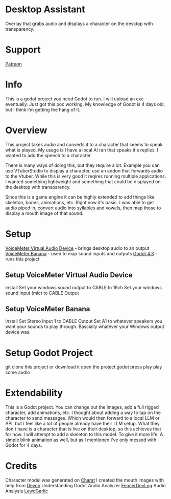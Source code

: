 # Desktop Assistant
Overlay that grabs audio and displays a character on the desktop with transparency.

# Support
[Patreon](https://patreon.com/junesiphone)

# Info
This is a godot project you need Godot to run. I will upload an exe eventually. Just got this poc working.
My knowledge of Godot is 4 days old, but I think i'm getting the hang of it.

# Overview
This project takes audio and converts it to a character that seems to speak what is played.
My usage is I have a local AI ran that speaks it's replies. I wanted to add the speech to a character.

There is many ways of doing this, but they require a lot. Example you can use VTuberStudio to display 
a character, use an addon that forwards audio to the Vtuber. While this is very good it reqires running 
multiple applications. I wanted something lightweight and something that could be displayed on the desktop
with transparency.

Since this is a game engine it can be highly extended to add things like skeleton, bones, animations, etc.
Right now it's basic. I was able to get audio piped in, convert audio into syllables and vowels, then map
those to display a mouth image of that sound. 


# Setup
[VoiceMeter Virtual Audio Device](https://vb-audio.com/Cable/) - brings desktop audio to an output
[VoiceMeter Banana](https://vb-audio.com/Voicemeeter/banana.htm) - used to map sound inputs and outputs
[Godot 4.3](https://godotengine.org/) - runs this project

## Setup VoiceMeter Virtual Audio Device
Install
Set your windows sound output to CABLE In 16ch
Set your windows sound input (mic) to CABLE Output

## Setup VoiceMeter Banana
Install
Set Stereo Input 1 to CABLE Output
Set A1 to whatever speakers you want your sounds to play through. Bascially whatever your Windows output
device was.

# Setup Godot Project
git clone this project or download it
open the project.godot
press play
play some audio

# Extendability
This is a Godot project. You can change out the images, add a full rigged character, add animations, etc. 
I thought about adding a way to tap on the character to send messages. Which would then forward to a local
LLM or API, but I feel like a lot of people already have their LLM setup. What they don't have is a character
that is live on their desktop, so this achieves that for now. I will attempt to add a skeleton to this model.
To give it more life. A simple blink animation as well, but as I mentioned i've only messed with Godot for 4 days. 

# Credits
Character model was generated on [Charat](https://charat.me/genesis/)
I created the mouth images with help from [Devon](https://www.youtube.com/watch?v=h7U2YvmIMOo)
Understanding Godot Audio Analyzer [FencerDevLog](https://www.youtube.com/watch?v=2LHljiWIx3w)
Audio Analysis [LewdGarlic](https://www.youtube.com/watch?v=2vMiZoIy2NQ)
